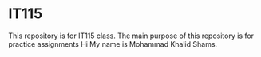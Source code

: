 # IT115
This repository is for IT115 class. The main purpose of this repository is for practice assignments
Hi 
My name is Mohammad Khalid Shams.
